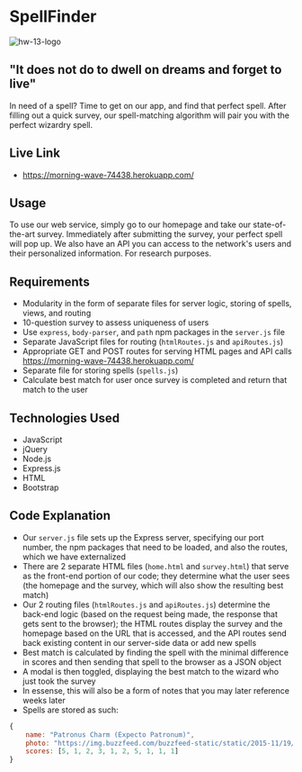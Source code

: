 # SpellFinder

![hw-13-logo](https://i.gifer.com/5GpA.gif)

## "It does not do to dwell on dreams and forget to live"

In need of a spell? Time to get on our app, and find that perfect spell. After filling out a quick survey, our spell-matching algorithm will pair you with the perfect wizardry spell.

## Live Link
 - https://morning-wave-74438.herokuapp.com/

## Usage

To use our web service, simply go to our homepage and take our state-of-the-art survey. Immediately after submitting the survey, your perfect spell will pop up. We also have an API you can access to the network's users and their personalized information. For research purposes.

## Requirements
- Modularity in the form of separate files for server logic, storing of spells, views, and routing
- 10-question survey to assess uniqueness of users
- Use `express`, `body-parser`, and `path` npm packages in the `server.js` file
- Separate JavaScript files for routing (`htmlRoutes.js` and `apiRoutes.js`)
- Appropriate GET and POST routes for serving HTML pages and API calls https://morning-wave-74438.herokuapp.com/
- Separate file for storing spells (`spells.js`)
- Calculate best match for user once survey is completed and return that match to the user

## Technologies Used

- JavaScript
- jQuery
- Node.js
- Express.js
- HTML
- Bootstrap

## Code Explanation
- Our `server.js` file sets up the Express server, specifying our port number, the npm packages that need to be loaded, and also the routes, which we have externalized
- There are 2 separate HTML files (`home.html` and `survey.html`) that serve as the front-end portion of our code; they determine what the user sees (the homepage and the survey, which will also show the resulting best match)
- Our 2 routing files (`htmlRoutes.js` and `apiRoutes.js`) determine the back-end logic (based on the request being made, the response that gets sent to the browser); the HTML routes display the survey and the homepage based on the URL that is accessed, and the API routes send back existing content in our server-side data or add new spells
- Best match is calculated by finding the spell with the minimal difference in scores and then sending that spell to the browser as a JSON object
- A modal is then toggled, displaying the best match to the wizard who just took the survey
- In essense, this will also be a form of notes that you may later reference weeks later
- Spells are stored as such:

```js
{
	name: "Patronus Charm (Expecto Patronum)",
    photo: "https://img.buzzfeed.com/buzzfeed-static/static/2015-11/19/17/enhanced/webdr02/original-grid-image-23059-1447970713-6.jpg?downsize=700:*&output-format=auto&output-quality=auto",
	scores: [5, 1, 2, 3, 1, 2, 5, 1, 1, 1]
}
```